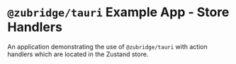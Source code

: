 # `@zubridge/tauri` Example App - Store Handlers

An application demonstrating the use of `@zubridge/tauri` with action handlers which are located in the Zustand store.
